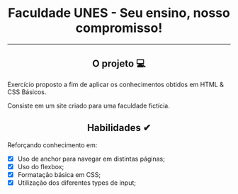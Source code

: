 <div align="center"><h1>Faculdade UNES - Seu ensino, nosso compromisso!</h1></div>

---

<div align="center"><h2>O projeto 💻</h2></div>

Exercício proposto a fim de aplicar os conhecimentos obtidos em HTML & CSS Básicos. <br>

Consiste em um site criado para uma faculdade fictícia. <br>

<div align="center"><h2>Habilidades ✔</h2></div>

Reforçando conhecimento em:

 - [x] Uso de anchor para navegar em distintas páginas;
 - [x] Uso do flexbox;
 - [x] Formatação básica em CSS;
 - [x] Utilização dos diferentes types de input;

